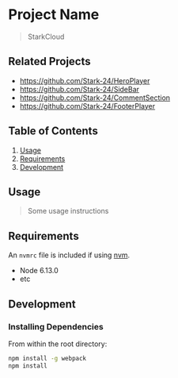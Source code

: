 # Project Name

> StarkCloud

## Related Projects

  - https://github.com/Stark-24/HeroPlayer
  - https://github.com/Stark-24/SideBar
  - https://github.com/Stark-24/CommentSection
  - https://github.com/Stark-24/FooterPlayer

## Table of Contents

1. [Usage](#Usage)
1. [Requirements](#requirements)
1. [Development](#development)

## Usage

> Some usage instructions

## Requirements

An `nvmrc` file is included if using [nvm](https://github.com/creationix/nvm).

- Node 6.13.0
- etc

## Development

### Installing Dependencies

From within the root directory:

```sh
npm install -g webpack
npm install
```


